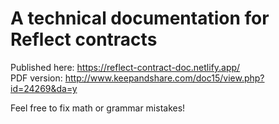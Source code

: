 # A technical documentation for Reflect contracts

Published here: https://reflect-contract-doc.netlify.app/  
PDF version: http://www.keepandshare.com/doc15/view.php?id=24269&da=y

Feel free to fix math or grammar mistakes!
